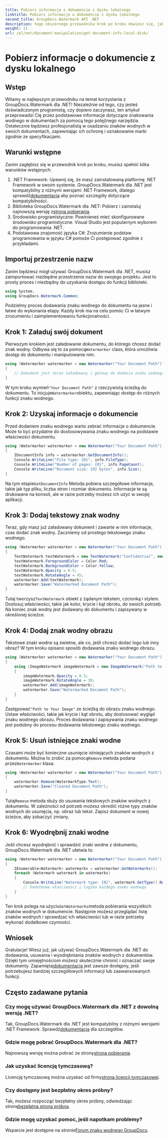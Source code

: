 ```yaml
---
title: Pobierz informacje o dokumencie z dysku lokalnego
linktitle: Pobierz informacje o dokumencie z dysku lokalnego
second_title: GroupDocs.Watermark API .NET
description: tego obszernego przewodnika krok po kroku dowiesz się, jak dodawać, usuwać i wyodrębniać znaki wodne w dokumentach za pomocą programu GroupDocs.
weight: 11
url: /pl/net/document-manipulation/get-document-info-local-disk/
---
```


# Pobierz informacje o dokumencie z dysku lokalnego

## Wstęp
Witamy w najlepszym przewodniku na temat korzystania z GroupDocs.Watermark dla .NET! Niezależnie od tego, czy jesteś doświadczonym programistą, czy dopiero zaczynasz, ten artykuł przeprowadzi Cię przez podstawowe informacje dotyczące znakowania wodnego w dokumentach za pomocą tego potężnego narzędzia. Ostatecznie będziesz profesjonalistą w osadzaniu znaków wodnych w swoich dokumentach, zapewniając ich ochronę i oznakowanie marki zgodnie ze specyfikacjami.
## Warunki wstępne
Zanim zagłębisz się w przewodnik krok po kroku, musisz spełnić kilka warunków wstępnych:
1.  .NET Framework: Upewnij się, że masz zainstalowaną platformę .NET Framework w swoim systemie. GroupDocs.Watermark dla .NET jest kompatybilny z różnymi wersjami .NET Framework, dlatego sprawdź[dokumentacja](https://tutorials.groupdocs.com/Watermark/net/) aby poznać szczegóły dotyczące kompatybilności.
2.  Biblioteka GroupDocs.Watermark dla .NET: Pobierz i zainstaluj najnowszą wersję z[strona pobierania](https://releases.groupdocs.com/Watermark/net/).
3. Środowisko programistyczne: Powinieneś mieć skonfigurowane środowisko programistyczne. Visual Studio jest popularnym wyborem do programowania .NET.
4. Podstawowa znajomość języka C#: Zrozumienie podstaw programowania w języku C# pomoże Ci postępować zgodnie z przykładami.
## Importuj przestrzenie nazw
Zanim będziesz mógł używać GroupDocs.Watermark dla .NET, musisz zaimportować niezbędne przestrzenie nazw do swojego projektu. Jest to prosty proces i niezbędny do uzyskania dostępu do funkcji biblioteki.
```csharp
using System;
using GroupDocs.Watermark.Common;
```
Podzielmy proces dodawania znaku wodnego do dokumentu na jasne i łatwe do wykonania etapy. Każdy krok ma na celu pomóc Ci w łatwym zrozumieniu i zaimplementowaniu funkcjonalności.
## Krok 1: Załaduj swój dokument
 Pierwszym krokiem jest załadowanie dokumentu, do którego chcesz dodać znak wodny. Odbywa się to za pomocą`Watermarker` class, która umożliwia dostęp do dokumentu i manipulowanie nim.
```csharp
using (Watermarker watermarker = new Watermarker("Your Document Path"))
{
    // Dokument jest teraz załadowany i gotowy do dodania znaku wodnego
}
```
 W tym kroku wymień`"Your Document Path"` z rzeczywistą ścieżką do dokumentu. To inicjuje`Watermarker`obiektu, zapewniając dostęp do różnych funkcji znaku wodnego.
## Krok 2: Uzyskaj informacje o dokumencie
Przed dodaniem znaku wodnego warto zebrać informacje o dokumencie. Może to być przydatne do dostosowywania znaku wodnego na podstawie właściwości dokumentu.

```csharp
using (Watermarker watermarker = new Watermarker("Your Document Path"))
{
    IDocumentInfo info = watermarker.GetDocumentInfo();
    Console.WriteLine("File type: {0}", info.FileType);
    Console.WriteLine("Number of pages: {0}", info.PageCount);
    Console.WriteLine("Document size: {0} bytes", info.Size);
}
```
 Na tym etapie`GetDocumentInfo` Metoda pobiera szczegółowe informacje, takie jak typ pliku, liczba stron i rozmiar dokumentu. Informacje te są drukowane na konsoli, ale w razie potrzeby możesz ich użyć w swojej aplikacji.
## Krok 3: Dodaj tekstowy znak wodny
Teraz, gdy masz już załadowany dokument i zawarte w nim informacje, czas dodać znak wodny. Zaczniemy od prostego tekstowego znaku wodnego.

```csharp
using (Watermarker watermarker = new Watermarker("Your Document Path"))
{
    TextWatermark textWatermark = new TextWatermark("Confidential", new Font("Arial", 36));
    textWatermark.ForegroundColor = Color.Red;
    textWatermark.BackgroundColor = Color.Yellow;
    textWatermark.Opacity = 0.5;
    textWatermark.RotateAngle = 45;
    watermarker.Add(textWatermark);
    watermarker.Save("Watermarked Document Path");
}
```
 Tutaj tworzysz`TextWatermark` obiekt z żądanym tekstem, czcionką i stylem. Dostosuj właściwości, takie jak kolor, krycie i kąt obrotu, do swoich potrzeb. Na koniec znak wodny jest dodawany do dokumentu i zapisywany w określonej ścieżce.
## Krok 4: Dodaj znak wodny obrazu
Tekstowe znaki wodne są świetne, ale co, jeśli chcesz dodać logo lub inny obraz? W tym kroku opisano sposób dodawania znaku wodnego obrazu.

```csharp
using (Watermarker watermarker = new Watermarker("Your Document Path"))
{
    using (ImageWatermark imageWatermark = new ImageWatermark("Path to Your Image"))
    {
        imageWatermark.Opacity = 0.5;
        imageWatermark.RotateAngle = 30;
        watermarker.Add(imageWatermark);
        watermarker.Save("Watermarked Document Path");
    }
}
```
 Zastępować`"Path to Your Image"` ze ścieżką do obrazu znaku wodnego. Ustaw właściwości, takie jak krycie i kąt obrotu, aby dostosować wygląd znaku wodnego obrazu. Proces dodawania i zapisywania znaku wodnego jest podobny do procesu dodawania tekstowego znaku wodnego.
## Krok 5: Usuń istniejące znaki wodne
 Czasami może być konieczne usunięcie istniejących znaków wodnych z dokumentu. Można to zrobić za pomocą`Remove` metoda podana przez`Watermarker` klasa.

```csharp
using (Watermarker watermarker = new Watermarker("Your Document Path"))
{
    watermarker.Remove(WatermarkType.Text);
    watermarker.Save("Cleaned Document Path");
}
```
 Tutaj`Remove` metoda służy do usuwania tekstowych znaków wodnych z dokumentu. W zależności od potrzeb możesz określić różne typy znaków wodnych do usunięcia, np. obraz lub tekst. Zapisz dokument w nowej ścieżce, aby zobaczyć zmiany.
## Krok 6: Wyodrębnij znaki wodne
Jeśli chcesz wyodrębnić i sprawdzić znaki wodne z dokumentu, GroupDocs.Watermark dla .NET ułatwia to.

```csharp
using (Watermarker watermarker = new Watermarker("Your Document Path"))
{
    IEnumerable<Watermark> watermarks = watermarker.GetWatermarks();
    foreach (Watermark watermark in watermarks)
    {
        Console.WriteLine("Watermark type: {0}", watermark.GetType().Name);
        // Dodatkowe właściwości i logika każdego znaku wodnego
    }
}
```
 Ten krok polega na użyciu`GetWatermarks`metoda pobierania wszystkich znaków wodnych w dokumencie. Następnie możesz przeglądać listę znaków wodnych i sprawdzać ich właściwości lub w razie potrzeby wykonać dodatkowe czynności.
## Wniosek
 Gratulacje! Wiesz już, jak używać GroupDocs.Watermark dla .NET do dodawania, usuwania i wyodrębniania znaków wodnych z dokumentów. Dzięki tym umiejętnościom możesz skutecznie chronić i oznaczać swoje dokumenty. Zapamiętaj[dokumentacja](https://tutorials.groupdocs.com/Watermark/net/) jest zawsze dostępny, jeśli potrzebujesz bardziej szczegółowych informacji lub zaawansowanych funkcji.
## Często zadawane pytania
### Czy mogę używać GroupDocs.Watermark dla .NET z dowolną wersją .NET?
 Tak, GroupDocs.Watermark dla .NET jest kompatybilny z różnymi wersjami .NET Framework. Sprawdź[dokumentacja](https://tutorials.groupdocs.com/Watermark/net/) dla szczegółów.
### Gdzie mogę pobrać GroupDocs.Watermark dla .NET?
 Najnowszą wersję można pobrać ze strony[strona pobierania](https://releases.groupdocs.com/Watermark/net/).
### Jak uzyskać licencję tymczasową?
 Licencję tymczasową można uzyskać od firmy[strona licencji tymczasowej](https://purchase.groupdocs.com/temporary-license/).
### Czy dostępny jest bezpłatny okres próbny?
 Tak, możesz rozpocząć bezpłatny okres próbny, odwiedzając stronę[bezpłatna strona próbna](https://releases.groupdocs.com/).
### Gdzie mogę uzyskać pomoc, jeśli napotkam problemy?
 Wsparcie jest dostępne na stronie[Forum znaku wodnego GroupDocs](https://forum.groupdocs.com/c/watermark/19).